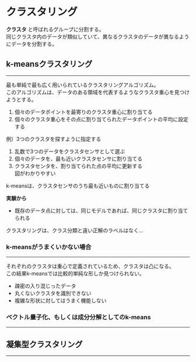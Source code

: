 # クラスタリング
__クラスタ__ と呼ばれるグループに分割する。  
同じクラスタ内のデータが類似していて、異なるクラスタのデータが異なるようにデータを分割する。 

## k-meansクラスタリング

-----
最も単純で最も広く用いられているクラスタリングアルゴリズム。  
このアルゴリズムは、データのある領域を代表するようなクラスタ重心を見つけようとする。  

1. 個々のデータポイントを最寄りのクラスタ重心に割り当てる
2. 個々のクラスタ重心をその点に割り当てられたデータポイントの平均に設定する  

例）3つのクラスタを探すように指定する  
1. 乱数で3つのデータをクラスタセンサとして選ぶ  
2. 個々のデータを、最も近いクラスタセンサに割り当てる  
3. クラスタセンタを、割り当てられた点の平均に更新する  
図がわかりやすい  

k-meansは、クラスタセンサのうち最も近いものに割り当てる  

__実験から__  
- 既存のデータ点に対しては、同じモデルであれば、同じクラスタに割り当てられる

クラスタリングは、クラス分類と違い正解のラベルはなく...  

### k-meansがうまくいかない場合

-------
それぞれのクラスタは重心で定義されているため、クラスタは凸になる。  
この結果k-meansでは比較的単純な形しか見つけられない。  
- 疎密の入り混じったデータ
- 丸くないクラスタを識別できない
- 複雑な形状に対してはうまく機能しない

### ベクトル量子化、もしくは成分分解としてのk-means

------



## 凝集型クラスタリング

------
